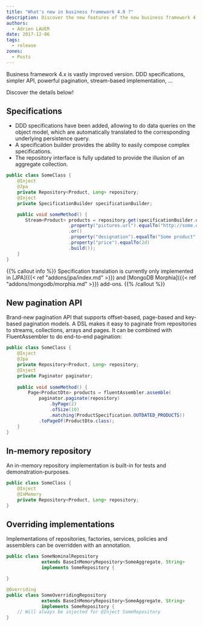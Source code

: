 ```yaml
---
title: "What's new in business framework 4.0 ?"
description: Discover the new features of the new business framework 4.0...
authors:
  - Adrien LAUER
date: 2017-12-06
tags:
  - release
zones:
  - Posts
---
```


Business framework 4.x is vastly improved version. DDD specifications, simpler API, powerful pagination, stream-based
implementation, ...<!--more--> 

Discover the details below!   

## Specifications

* DDD specifications have been added, allowing to do data queries on the object model, which are automatically translated
to the corresponding underlying persistence query.
* A specification builder provides the ability to easily compose complex specifications.
* The repository interface is fully updated to provide the illusion of an aggregate collection.

```java
public class SomeClass {
    @Inject
    @Jpa
    private Repository<Product, Long> repository;
    @Inject
    private SpecificationBuilder specificationBuilder;

    public void someMethod() {
       Stream<Product> products = repository.get(specificationBuilder.of(Product.class)
                       .property("pictures.url").equalTo("http://some.org/pictures/picture2")
                       .or()
                       .property("designation").equalTo("Some product").and()
                       .property("price").equalTo(2d)
                       .build()); 
    }
}
```

{{% callout info %}}
Specification translation is currently only implemented in [JPA]({{< ref "addons/jpa/index.md" >}}) and 
[MongoDB Morphia]({{< ref "addons/mongodb/morphia.md" >}}) add-ons.
{{% /callout %}}

## New pagination API

Brand-new pagination API that supports offset-based, page-based and key-based pagination models. A DSL makes it easy
to paginate from repositories to streams, collections, arrays and pages. It can be combined with FluentAssembler to
do end-to-end pagination:

```java
public class SomeClass {
    @Inject
    @Jpa
    private Repository<Product, Long> repository;
    @Inject
    private Paginator paginator;
    
    public void someMethod() {
        Page<ProductDto> products = fluentAssembler.assemble(
            paginator.paginate(repository)
                .byPage(2)
                .ofSize(10)
                .matching(ProductSpecification.OUTDATED_PRODUCTS))
            .toPageOf(ProductDto.class);
    }
}
```

## In-memory repository

An in-memory repository implementation is built-in for tests and demonstration-purposes.

```java
public class SomeClass {
    @Inject
    @InMemory
    private Repository<Product, Long> repository;
}
```  

## Overriding implementations

Implementations of repositories, factories, services, policies and assemblers can be overridden with an annotation.

```java
public class SomeNominalRepository 
             extends BaseInMemoryRepository<SomeAggregate, String> 
             implements SomeRepository {

}
```

```java
@Overriding
public class SomeOverridingRepository 
             extends BaseInMemoryRepository<SomeAggregate, String> 
             implements SomeRepository {
    // Will always be injected for @Inject SomeRepository
}
```
